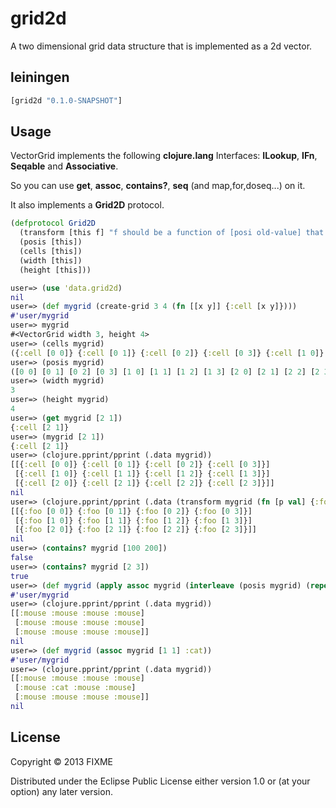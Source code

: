# grid2d

A two dimensional grid data structure that is implemented as a 2d vector.

## leiningen

```clojure
[grid2d "0.1.0-SNAPSHOT"]
```

## Usage

VectorGrid implements the following **clojure.lang** Interfaces: **ILookup**, **IFn**, **Seqable** and **Associative**.

So you can use **get**, **assoc**, **contains?**, **seq** (and map,for,doseq...) on it.

It also implements a **Grid2D** protocol.

``` clojure
(defprotocol Grid2D
  (transform [this f] "f should be a function of [posi old-value] that returns new-value.")
  (posis [this])
  (cells [this])
  (width [this])
  (height [this]))
```

``` clojure
user=> (use 'data.grid2d)
nil
user=> (def mygrid (create-grid 3 4 (fn [[x y]] {:cell [x y]})))
#'user/mygrid
user=> mygrid
#<VectorGrid width 3, height 4>
user=> (cells mygrid)
({:cell [0 0]} {:cell [0 1]} {:cell [0 2]} {:cell [0 3]} {:cell [1 0]} {:cell [1 1]} {:cell [1 2]} {:cell [1 3]} {:cell [2 0]} {:cell [2 1]} {:cell [2 2]} {:cell [2 3]})
user=> (posis mygrid)
([0 0] [0 1] [0 2] [0 3] [1 0] [1 1] [1 2] [1 3] [2 0] [2 1] [2 2] [2 3])
user=> (width mygrid)
3
user=> (height mygrid)
4
user=> (get mygrid [2 1])
{:cell [2 1]}
user=> (mygrid [2 1])
{:cell [2 1]}
user=> (clojure.pprint/pprint (.data mygrid))
[[{:cell [0 0]} {:cell [0 1]} {:cell [0 2]} {:cell [0 3]}]
 [{:cell [1 0]} {:cell [1 1]} {:cell [1 2]} {:cell [1 3]}]
 [{:cell [2 0]} {:cell [2 1]} {:cell [2 2]} {:cell [2 3]}]]
nil
user=> (clojure.pprint/pprint (.data (transform mygrid (fn [p val] {:foo p}))))
[[{:foo [0 0]} {:foo [0 1]} {:foo [0 2]} {:foo [0 3]}]
 [{:foo [1 0]} {:foo [1 1]} {:foo [1 2]} {:foo [1 3]}]
 [{:foo [2 0]} {:foo [2 1]} {:foo [2 2]} {:foo [2 3]}]]
nil
user=> (contains? mygrid [100 200])
false
user=> (contains? mygrid [2 3])
true
user=> (def mygrid (apply assoc mygrid (interleave (posis mygrid) (repeat :mouse))))
#'user/mygrid
user=> (clojure.pprint/pprint (.data mygrid))
[[:mouse :mouse :mouse :mouse]
 [:mouse :mouse :mouse :mouse]
 [:mouse :mouse :mouse :mouse]]
nil
user=> (def mygrid (assoc mygrid [1 1] :cat))
#'user/mygrid
user=> (clojure.pprint/pprint (.data mygrid))
[[:mouse :mouse :mouse :mouse]
 [:mouse :cat :mouse :mouse]
 [:mouse :mouse :mouse :mouse]]
nil
```

## License

Copyright © 2013 FIXME

Distributed under the Eclipse Public License either version 1.0 or (at
your option) any later version.
